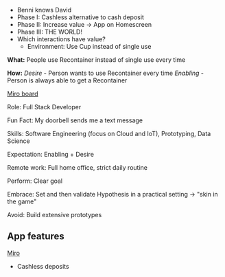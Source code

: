 - Benni knows David
- Phase I: Cashless alternative to cash deposit
- Phase II: Increase value → App on Homescreen
- Phase III: THE WORLD!
- Which interactions have value?
   - Environment: Use Cup instead of single use

**What:** People use Recontainer instead of single use every time

**How:** *Desire* - Person wants to use Recontainer every time *Enabling* - Person is always able to get a Recontainer

[Miro board](https://miro.com/app/board/o9J_lb8kczM=/)

Role: Full Stack Developer

Fun Fact: My doorbell sends me a text message

Skills: Software Engineering (focus on Cloud and IoT), Prototyping, Data Science

Expectation: Enabling + Desire

Remote work: Full home office, strict daily routine

Perform: Clear goal

Embrace: Set and then validate Hypothesis in a practical setting → "skin in the game"

Avoid: Build extensive prototypes

## App features

[Miro](https://miro.com/app/board/o9J_lbIJscU=/)

- Cashless deposits



